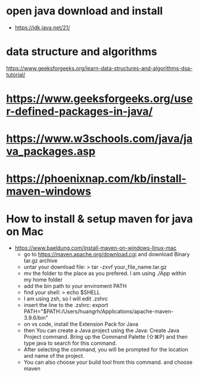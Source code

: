# open java download and install     
- https://jdk.java.net/21/
  
# data structure and algorithms  
https://www.geeksforgeeks.org/learn-data-structures-and-algorithms-dsa-tutorial/

# https://www.geeksforgeeks.org/user-defined-packages-in-java/

# https://www.w3schools.com/java/java_packages.asp

# https://phoenixnap.com/kb/install-maven-windows


# How to install & setup maven for java on Mac   
- https://www.baeldung.com/install-maven-on-windows-linux-mac
  -  go to https://maven.apache.org/download.cgi and download Binary tar.gz archive
  -  untar your download file: > tar -zxvf your_file_name.tar.gz
  -  mv the folder to the place as you prefered. I am using ./App within my home folder
  -  add the bin path to your enviroment PATH
    -  find your shell: > echo $SHELL
    -  I am using zsh, so I will edit .zshrc
    -  insert the line to the .zshrc:  export PATH="$PATH:/Users/huangrh/Applications/apache-maven-3.9.6/bin"
  -  on vs code, install the Extension Pack for Java
  -  then You can create a Java project using the Java: Create Java Project command. Bring up the Command Palette (⇧⌘P) and then type java to search for this command.
    -  After selecting the command, you will be prompted for the location and name of the project.
    -  You can also choose your build tool from this command. and choose maven


